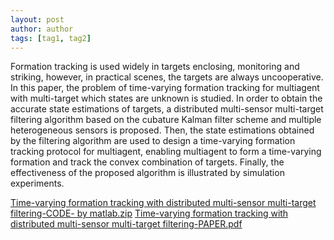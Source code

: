 ```yaml
---
layout: post
author: author
tags: [tag1, tag2]
---
```


Formation tracking is used widely in targets enclosing, monitoring and striking, however, in practical scenes, the targets are always uncooperative. In this paper, the problem of time-varying formation tracking for multiagent with multi-target which states are unknown is studied. In order to obtain the accurate state estimations of targets, a distributed multi-sensor multi-target filtering algorithm based on the cubature Kalman filter scheme and multiple heterogeneous sensors is proposed. Then, the state estimations obtained by the filtering algorithm are used to design a time-varying formation tracking protocol for multiagent, enabling multiagent to form a time-varying formation and track the convex combination of targets. Finally, the effectiveness of the proposed algorithm is illustrated by simulation experiments.


[Time-varying formation tracking with distributed multi-sensor multi-target filtering-CODE- by matlab.zip](https://zhangyuyuy.github.io/assets/attachment/paper003.zip)
[Time-varying formation tracking with distributed multi-sensor multi-target filtering-PAPER.pdf](https://zhangyuyuy.github.io/assets/attachment/paper003.pdf)
